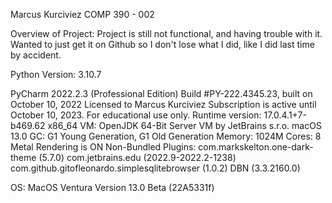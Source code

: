 Marcus Kurciviez
COMP 390 - 002

Overview of Project:
Project is still not functional, and having trouble with it. Wanted to just get it on Github so I don't lose what I did, like I did last time by accident. 

Python Version: 3.10.7

PyCharm 2022.2.3 (Professional Edition)
Build #PY-222.4345.23, built on October 10, 2022
Licensed to Marcus Kurciviez
Subscription is active until October 10, 2023.
For educational use only.
Runtime version: 17.0.4.1+7-b469.62 x86_64
VM: OpenJDK 64-Bit Server VM by JetBrains s.r.o.
macOS 13.0
GC: G1 Young Generation, G1 Old Generation
Memory: 1024M
Cores: 8
Metal Rendering is ON
Non-Bundled Plugins:
    com.markskelton.one-dark-theme (5.7.0)
    com.jetbrains.edu (2022.9-2022.2-1238)
    com.github.gitofleonardo.simplesqlitebrowser (1.0.2)
    DBN (3.3.2160.0)
    
    
OS:
MacOS Ventura 
Version 13.0 Beta (22A5331f)

